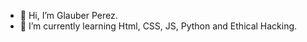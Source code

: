 - 👋 Hi, I’m Glauber Perez.
- 👀 I’m currently learning Html, CSS, JS, Python and Ethical Hacking.

<!---
gperez24/gperez24 is a ✨ special ✨ repository because its `README.md` (this file) appears on your GitHub profile.
You can click the Preview link to take a look at your changes.
--->
